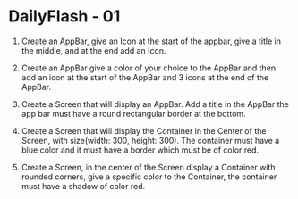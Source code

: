 # DailyFlash - 01

1. Create an AppBar, give an Icon at the start of the appbar, give a title
in the middle, and at the end add an Icon.

2. Create an AppBar give a color of your choice to the AppBar and then
add an icon at the start of the AppBar and 3 icons at the end of the
AppBar.

3. Create a Screen that will display an AppBar. Add a title in the AppBar
the app bar must have a round rectangular border at the bottom.

4. Create a Screen that will display the Container in the Center of the
Screen, with size(width: 300, height: 300). The container must have a blue
color and it must have a border which must be of color red.

5. Create a Screen, in the center of the Screen display a Container with
rounded corners, give a specific color to the Container, the container
must have a shadow of color red.
